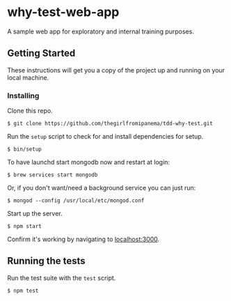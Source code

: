 # why-test-web-app

A sample web app for exploratory and internal training purposes.

## Getting Started

These instructions will get you a copy of the project up and running on your local machine.

### Installing

Clone this repo.

```
$ git clone https://github.com/thegirlfromipanema/tdd-why-test.git
```

Run the `setup` script to check for and install dependencies for setup.

```
$ bin/setup
```

To have launchd start mongodb now and restart at login:

```
$ brew services start mongodb
```

Or, if you don't want/need a background service you can just run:

```
$ mongod --config /usr/local/etc/mongod.conf
```

Start up the server.

```
$ npm start
```

Confirm it's working by navigating to [localhost:3000](localhost:3000).


## Running the tests

Run the test suite with the `test` script.

```
$ npm test
```
